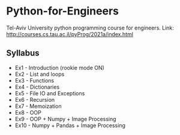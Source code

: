 # Python-for-Engineers
Tel-Aviv University python programming course for engineers.
Link: http://courses.cs.tau.ac.il/pyProg/2021a/index.html

## Syllabus
* Ex1 - Introduction (rookie mode ON)
* Ex2 - List and loops
* Ex3 - Functions
* Ex4 - Dictionaries
* Ex5 - File IO and Exceptions
* Ex6 - Recursion
* Ex7 - Memoization
* Ex8 - OOP
* Ex9 - OOP + Numpy + Image Processing
* Ex10 - Numpy + Pandas + Image Processing
